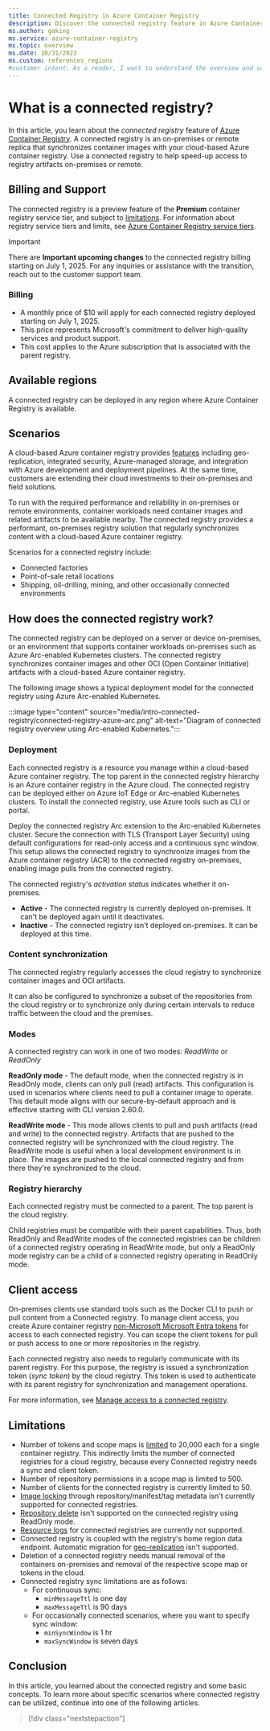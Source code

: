 ```yaml
---
title: Connected Registry in Azure Container Registry
description: Discover the connected registry feature in Azure Container Registry. Learn about its benefits and practical use cases for container management.
ms.author: gaking
ms.service: azure-container-registry
ms.topic: overview
ms.date: 10/31/2023
ms.custom: references_regions
#customer intent: As a reader, I want to understand the overview and scenarios of the connected registry feature of Azure Container Registry so that I can utilize it effectively.
---
```


# What is a connected registry? 

In this article, you learn about the *connected registry* feature of [Azure Container Registry](container-registry-intro.md). A connected registry is an on-premises or remote replica that synchronizes container images with your cloud-based Azure container registry. Use a connected registry to help speed-up access to registry artifacts on-premises or remote.

## Billing and Support

The connected registry is a preview feature of the **Premium** container registry service tier, and subject to [limitations](#limitations). For information about registry service tiers and limits, see [Azure Container Registry service tiers](container-registry-skus.md).

>[!IMPORTANT]
> There are **Important upcoming changes** to the connected registry billing starting on July 1, 2025. For any inquiries or assistance with the transition, reach out to the customer support team.

### Billing

- A monthly price of $10 will apply for each connected registry deployed starting on July 1, 2025.
- This price represents Microsoft's commitment to deliver high-quality services and product support.
- This cost applies to the Azure subscription that is associated with the parent registry.

## Available regions

A connected registry can be deployed in any region where Azure Container Registry is available.

## Scenarios

A cloud-based Azure container registry provides [features](container-registry-intro.md#key-features) including geo-replication, integrated security, Azure-managed storage, and integration with Azure development and deployment pipelines. At the same time, customers are extending their cloud investments to their on-premises and field solutions.

To run with the required performance and reliability in on-premises or remote environments, container workloads need container images and related artifacts to be available nearby. The connected registry provides a performant, on-premises registry solution that regularly synchronizes content with a cloud-based Azure container registry.

Scenarios for a connected registry include:

* Connected factories
* Point-of-sale retail locations
* Shipping, oil-drilling, mining, and other occasionally connected environments

## How does the connected registry work?

The connected registry can be deployed on a server or device on-premises, or an environment that supports container workloads on-premises such as Azure Arc-enabled Kubernetes clusters. The connected registry synchronizes container images and other OCI (Open Container Initiative) artifacts with a cloud-based Azure container registry.

The following image shows a typical deployment model for the connected registry using Azure Arc-enabled Kubernetes. 

:::image type="content" source="media/intro-connected-registry/connected-registry-azure-arc.png" alt-text="Diagram of connected registry overview using Arc-enabled Kubernetes.":::

### Deployment

Each connected registry is a resource you manage within a cloud-based Azure container registry. The top parent in the connected registry hierarchy is an Azure container registry in the Azure cloud. The connected registry can be deployed either on Azure IoT Edge or Arc-enabled Kubernetes clusters. To install the connected registry, use Azure tools such as CLI or portal. 

Deploy the connected registry Arc extension to the Arc-enabled Kubernetes cluster. Secure the connection with TLS (Transport Layer Security) using default configurations for read-only access and a continuous sync window. This setup allows the connected registry to synchronize images from the Azure container registry (ACR) to the connected registry on-premises, enabling image pulls from the connected registry.

The connected registry's *activation status* indicates whether it on-premises.

* **Active** - The connected registry is currently deployed on-premises. It can't be deployed again until it deactivates. 
* **Inactive** - The connected registry isn't deployed on-premises. It can be deployed at this time.  
 
### Content synchronization

The connected registry regularly accesses the cloud registry to synchronize container images and OCI artifacts. 

It can also be configured to synchronize a subset of the repositories from the cloud registry or to synchronize only during certain intervals to reduce traffic between the cloud and the premises.

### Modes

A connected registry can work in one of two modes: *ReadWrite* or *ReadOnly*

**ReadOnly mode** - The default mode, when the connected registry is in ReadOnly mode, clients can only pull (read) artifacts. This configuration is used in scenarios where clients need to pull a container image to operate. This default mode aligns with our secure-by-default approach and is effective starting with CLI version 2.60.0.

**ReadWrite mode** - This mode allows clients to pull and push artifacts (read and write) to the connected registry. Artifacts that are pushed to the connected registry will be synchronized with the cloud registry. The ReadWrite mode is useful when a local development environment is in place. The images are pushed to the local connected registry and from there they're synchronized to the cloud.

### Registry hierarchy

Each connected registry must be connected to a parent. The top parent is the cloud registry.  

Child registries must be compatible with their parent capabilities. Thus, both ReadOnly and ReadWrite modes of the connected registries can be children of a connected registry operating in ReadWrite mode, but only a ReadOnly mode registry can be a child of a connected registry operating in ReadOnly mode.  

## Client access

On-premises clients use standard tools such as the Docker CLI to push or pull content from a Connected registry. To manage client access, you create Azure container registry [non-Microsoft Microsoft Entra tokens][non-Microsoft Entra token-based repository permissions] for access to each connected registry. You can scope the client tokens for pull or push access to one or more repositories in the registry.

Each connected registry also needs to regularly communicate with its parent registry. For this purpose, the registry is issued a synchronization token (*sync token*) by the cloud registry. This token is used to authenticate with its parent registry for synchronization and management operations.

For more information, see [Manage access to a connected registry][overview-connected-registry-access].

## Limitations

- Number of tokens and scope maps is [limited](container-registry-skus.md) to 20,000 each for a single container registry. This indirectly limits the number of connected registries for a cloud registry, because every Connected registry needs a sync and client token.
- Number of repository permissions in a scope map is limited to 500.
- Number of clients for the connected registry is currently limited to 50.
- [Image locking](container-registry-image-lock.md) through repository/manifest/tag metadata isn't currently supported for connected registries.
- [Repository delete](container-registry-delete.md) isn't supported on the connected registry using ReadOnly mode.
- [Resource logs](monitor-service-reference.md#resource-logs) for connected registries are currently not supported.
- Connected registry is coupled with the registry's home region data endpoint. Automatic migration for [geo-replication](container-registry-geo-replication.md) isn't supported.
- Deletion of a connected registry needs manual removal of the containers on-premises and removal of the respective scope map or tokens in the cloud.
- Connected registry sync limitations are as follows:
  - For continuous sync:
    - `minMessageTtl` is one day
    - `maxMessageTtl` is 90 days
  - For occasionally connected scenarios, where you want to specify sync window:
    - `minSyncWindow` is 1 hr
    - `maxSyncWindow` is seven days

## Conclusion

In this article, you learned about the connected registry and some basic concepts. To learn more about specific scenarios where connected registry can be utilized, continue into one of the following articles.

> [!div class="nextstepaction"]
<!-- LINKS - internal -->
[overview-connected-registry-access]:overview-connected-registry-access.md
[non-Microsoft Entra token-based repository permissions]: container-registry-token-based-repository-permissions.md